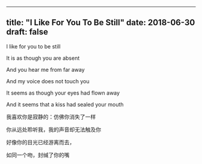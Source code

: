  ---
title: "I Like For You To Be Still"
date: 2018-06-30
draft: false
---

I like for you to be still

It is as though you are absent

And you hear me from far away

And my voice does not touch you

It seems as though your eyes had flown away

And it seems that a kiss had sealed your mouth

我喜欢你是寂静的：仿佛你消失了一样

你从远处聆听我，我的声音却无法触及你

好像你的目光已经游离而去，

如同一个吻，封缄了你的嘴

